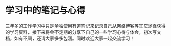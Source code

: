 学习中的笔记与心得
==

  三年多的工作学习中只是单独使用有道笔记来记录自己从网络博客等其它途径获得的学习资料，接下来将会不定期的分享下自己的一些学习心得与体会，初次写文档，如有不周，还请大家多多包涵。同时欢迎大家一起交流学习！
